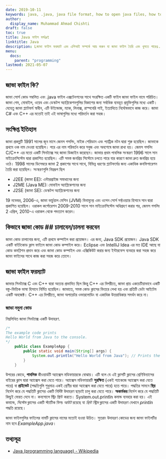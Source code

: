 ```yaml
---
date: 2019-10-11
keywords: java, .java, java file format, how to open java files, how to run java files, java file, java sample code
author:
  display_name: Muhammad Ahmad Chishti
draft: false
toc: true
title: Java ফাইল ফর্মat
linktitle: Java
description: Lজাভা ফাইল ফরম্যাট এবং এপিআই সম্পর্কে আয় করুন যা জাভা ফাইল তৈরি এবং খুলতে পারেs.
menu:
  docs:
    parent: "programming"
lastmod: 2021-05-07
---
```


## জাভা ফাইল কি? ##
জাভা সোর্স কোড সম্বলিত এবং .java ফাইল এক্সটেনশনের সাথে সংরক্ষিত একটি ফাইল জাভা ফাইল নামে পরিচিত। জাভা গেম, মোবাইল, ওয়েব এবং ডেস্কটপ অ্যাপ্লিকেশনগুলির বিকাশের জন্য সর্বাধিক ব্যবহৃত প্রযুক্তিগুলির মধ্যে একটি। যেহেতু জাভা প্ল্যাটফর্ম স্বাধীন, এটি উইন্ডোজ, ম্যাক, লিনাক্স, রাস্পবেরি পাই, ইত্যাদিতে নির্দোষভাবে কাজ করে। জাভা C# এবং C++ এর মতোই তাই এই ভাষাগুলির মধ্যে পরিবর্তন করা সহজ।

## সংক্ষিপ্ত ইতিহাস ##

জাভা প্রকল্পটি 1991 সালের জুন মাসে জেমস গসলিং, মাইক শেরিডান এবং প্যাট্রিক নটন দ্বারা শুরু হয়েছিল। জাভাকে প্রথমে ওক নাম দেওয়া হয়েছিল। পরে এর নাম পরিবর্তন করে সবুজ এবং অবশেষে জাভা রাখা হয়। জেমস গসলিং C/C++ এর মতো একটি সিনট্যাক্স সহ জাভা ডিজাইন করেছেন। জাভার প্রথম পাবলিক সংস্করণ 1996 সালে সান মাইক্রোসিস্টেম দ্বারা প্রকাশিত হয়েছিল। এটি সমস্ত জনপ্রিয় সিস্টেমে চলতে পারে যার কারণে জাভা দ্রুত জনপ্রিয় হয়ে ওঠে। 1998 সালের ডিসেম্বরে জাভা 2 প্রকাশের সাথে সাথে, বিভিন্ন ধরণের প্ল্যাটফর্মের জন্য একাধিক কনফিগারেশন তৈরি করা হয়েছিল। সংস্করণগুলি নিম্নরূপ ছিল

- J2EE (জাভা EE): এন্টারপ্রাইজ সমাধানের জন্য
- J2ME (Java ME): মোবাইল অ্যাপ্লিকেশনের জন্য
- J2SE (জাভা SE): ডেস্কটপ অ্যাপ্লিকেশনের জন্য

19 নভেম্বর, 2006-এ, জাভা ভার্চুয়াল মেশিন (JVM) বিনামূল্যে এবং ওপেন সোর্স সফ্টওয়্যার হিসাবে সান দ্বারা প্রকাশিত হয়েছিল। ওরাকল কর্পোরেশন 2009-2010 সালে সান মাইক্রোসিস্টেম অধিগ্রহণ করার পর, জেমস গসলিং 2 এপ্রিল, 2010-এ ওরাকল থেকে পদত্যাগ করেন।

## কিভাবে জাভা কোড ## চালাবেন/চালনা করবেন

জাভা কোড চালানোর জন্য, এটি প্রথমে কম্পাইল করা প্রয়োজন। এর জন্য, Java SDK প্রয়োজন। Java SDK একটি বাইটকোড ক্লাস ফাইলে জাভা কোড কম্পাইল করে। Eclipse এবং IntelliJ Idea এর মত IDE আছে যা কোড কমপ্লিশন প্রদান করে এবং জাভা কোড কম্পাইল এবং এক্সিকিউট করার জন্য ইন্টারফেস ব্যবহার করা সহজ করে জাভা ফাইলের সাথে কাজ করা সহজ করে তোলে।

## জাভা ফাইল ফরম্যাট ##

জাভার সিনট্যাক্স C এবং C++ দ্বারা অত্যন্ত প্রভাবিত ছিল কিন্তু C++ এর বিপরীতে, জাভা প্রায় একচেটিয়াভাবে একটি বস্তু-ভিত্তিক ভাষা হিসাবে নির্মিত হয়েছিল। জাভাতে, সমস্ত কোড ক্লাসের ভিতরে লেখা হয় এবং প্রতিটি ডেটা আইটেম একটি অবজেক্ট। C++ এর বিপরীতে, জাভা অপারেটর ওভারলোডিং বা একাধিক উত্তরাধিকার সমর্থন করে না।

### জাভা নমুনা কোড ###

নিম্নলিখিত জাভা সিনট্যাক্স একটি উদাহরণ.

```java
/*
The example code prints
Hello World from Java to the console.
*/
    public class ExampleApp {
        public static void main(String[] args) {
            System.out.println("Hello World from Java"); // Prints the string to the console.
        }
    }
```
উপরের কোডে, **পাবলিক** কীওয়ার্ডটি অ্যাক্সেস মডিফায়ারকে বোঝায়। এটি বলে যে এই ক্লাসটি ক্লাসের শ্রেণিবিন্যাসের বাইরের ক্লাস দ্বারা অ্যাক্সেস করা যেতে পারে। অ্যাক্সেস মডিফায়ারটি **সুরক্ষিত** (একই প্যাকেজে অ্যাক্সেস করা যেতে পারে) বা **প্রাইভেট** (পদ্ধতিগুলি শুধুমাত্র একই শ্রেণীর দ্বারা অ্যাক্সেস করা যেতে পারে) হতে পারে। পদ্ধতির সামনে **স্থির** নির্দেশ করে যে পদ্ধতিটি ক্লাসের একটি নির্দিষ্ট উদাহরণ ছাড়াই চালু করা যেতে পারে। **অকার্যকর** নির্দেশ করে যে পদ্ধতিটি কিছুই ফেরত দেবে না। কনসোলে স্ট্রিং প্রিন্ট করতে। System.out.println কমান্ড ব্যবহার করা হয়। এই কমান্ডে, *সিস্টেম* ক্লাসের একটি স্ট্যাটিক ফিল্ড *আউট* রয়েছে যা *প্রিন্ট স্ট্রিম* ক্লাসের একটি উদাহরণ যেখানে *println* পদ্ধতি রয়েছে।

জাভা ফাইলগুলির ফাইলের নামটি ক্লাসের নামের মতোই হওয়া উচিত। সুতরাং উদাহরণ কোডের জন্য জাভা ফাইলটির নাম হবে *ExampleApp.java*।

## তথ্যসূত্র ##

- [Java (programming language) - Wikipedia](https://en.wikipedia.org/wiki/Java_(programming_language))

